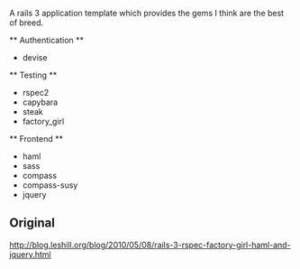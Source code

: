 A rails 3 application template which provides the gems I think are the best of breed.

** Authentication **
* devise

** Testing **
* rspec2
* capybara
* steak
* factory_girl

** Frontend **
* haml
* sass
* compass
* compass-susy
* jquery

## Original

http://blog.leshill.org/blog/2010/05/08/rails-3-rspec-factory-girl-haml-and-jquery.html
